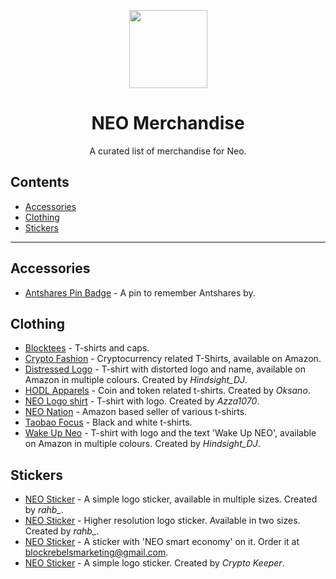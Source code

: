 <p align="center">
  <img 
    src="http://res.cloudinary.com/vidsy/image/upload/v1503160820/CoZ_Icon_DARKBLUE_200x178px_oq0gxm.png" 
    width="125px"
  >
</p>

<h1 align="center">NEO Merchandise</h1>

<p align="center">
  A curated list of merchandise for Neo.
</p>

## Contents

- [Accessories](#accessories)
- [Clothing](#clothing)
- [Stickers](#stickers)

<!--
When listing a product, stick to the following guidelines:
* - [Product](https://link_here.com) - Short description of the product. Credits to designer if known.
* For layout help (markup), check out this link: https://github.com/adam-p/markdown-here/wiki/Markdown-Cheatsheet.
* When adding a product or category, please make sure to keep the list in that category in alphabetical order!
-->

---

## Accessories

- [Antshares Pin Badge](http://www.moderndayminer.com/product/antshares-pin-badge/) - A pin to remember Antshares by.


## Clothing

- [Blocktees](https://www.blocktees.store/collections/neo-smart-collection) - T-shirts and caps.
- [Crypto Fashion](https://www.amazon.com/s/ref=w_bl_sl_s_ap_web_7141123011?ie=UTF8&node=7141123011&field-brandtextbin=Crypto+Fashion) - Cryptocurrency related T-Shirts, available on Amazon.
- [Distressed Logo](https://www.amazon.com/dp/B076YYD3V9) - T-shirt with distorted logo and name, available on Amazon in multiple colours. Created by *Hindsight_DJ*.
- [HODL Apparels](https://www.redbubble.com/people/hecadothbelial?ref=artist_title_name) - Coin and token related t-shirts. Created by *Oksano*.
- [NEO Logo shirt](https://www.amazon.com/dp/B074Y6W1S1?th=1) - T-shirt with logo. Created by *Azza1070*.
- [NEO Nation](https://www.amazon.com/s/ref=w_bl_sl_s_ap_web_7141123011?ie=UTF8&node=7141123011&field-brandtextbin=NEO%20Nation) - Amazon based seller of various t-shirts.
- [Taobao Focus](https://shop.tbfocus.com/item.php?id=555009655617#3586596243203) - Black and white t-shirts.
- [Wake Up Neo](https://www.amazon.com/dp/B076YVLVLY?th=1) - T-shirt with logo and the text 'Wake Up NEO', available on Amazon in multiple colours. Created by *Hindsight_DJ*.


## Stickers

- [NEO Sticker](https://www.redbubble.com/people/tshirtdesign/works/27735886-neo-former-antshares-logo?p=sticker) - A simple logo sticker, available in multiple sizes. Created by *rahb_*.
- [NEO Sticker](https://www.redbubble.com/people/rahbwormlord/works/27799013-neo-smart-economy-hd-logo?p=sticker) - Higher resolution logo sticker. Available in two sizes. Created by *rahb_*.
- [NEO Sticker](http://imgur.com/iqvFNAw) - A sticker with 'NEO smart economy' on it. Order it at [blockrebelsmarketing@gmail.com](mailto:blockrebelsmarketing@gmail.com).
- [NEO Sticker](https://www.redbubble.com/people/with-care/works/27126848-neo?grid_pos=2&p=sticker&rbs=3fd9cbb7-0d6a-4a49-9ae5-a4943ccfcf7d&ref=shop_grid) - A simple logo sticker. Created by *Crypto Keeper*.
